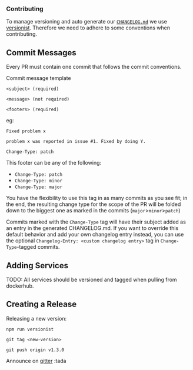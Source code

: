 <!--
# Copyright (C) 2017 Resin.io, UNI Passau, FBK.
# All rights reserved. This program and the accompanying materials
# are made available under the terms of the Eclipse Public License 2.0
# which accompanies this distribution, and is available at
# https://www.eclipse.org/legal/epl-2.0/
# 
# SPDX-License-Identifier: EPL-2.0
# 
# Contributors:
#     Resin.io, UNI Passau, FBK - initial API and implementation
-->

### Contributing

To manage versioning and auto generate our [`CHANGELOG.md`](/CHANGELOG.md) we use [versionist](https://github.com/resin-io/versionist). Therefore we need to adhere to some conventions when contributing.

## Commit Messages

Every PR must contain one commit that follows the commit conventions.

Commit message template

```
<subject> (required)

<message> (not required)

<footers> (required)
```

eg:
```
Fixed problem x

problem x was reported in issue #1. Fixed by doing Y.

Change-Type: patch
```

This footer can be any of the following:
  * `Change-Type: patch`
  * `Change-Type: minor`
  * `Change-Type: major`

You have the flexibility to use this tag in as many commits as you see fit; in
the end, the resulting change type for the scope of the PR will be folded
down to the biggest one as marked in the commits (`major`>`minor`>`patch`)

Commits marked with the `Change-Type` tag will have their subject added as an
entry in the generated CHANGELOG.md. If you want to override
this default behavior and add your own changelog entry instead, you can use the
optional `Changelog-Entry: <custom changelog entry>` tag in `Change-Type`-tagged commits.

## Adding Services

TODO: All services should be versioned and tagged when pulling from dockerhub.

## Creating a Release

Releasing a new version:

```
npm run versionist
```

```
git tag <new-version>
```

```
git push origin v1.3.0
```

Announce on [gitter](https://gitter.im/Agile-IoT) :tada
